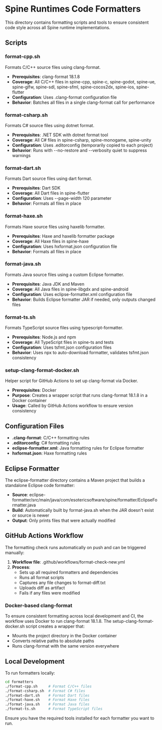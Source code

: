 # Spine Runtimes Code Formatters

This directory contains formatting scripts and tools to ensure consistent code style across all Spine runtime implementations.

## Scripts

### format-cpp.sh
Formats C/C++ source files using clang-format.
- **Prerequisites**: clang-format 18.1.8
- **Coverage**: All C/C++ files in spine-cpp, spine-c, spine-godot, spine-ue, spine-glfw, spine-sdl, spine-sfml, spine-cocos2dx, spine-ios, spine-flutter
- **Configuration**: Uses .clang-format configuration file
- **Behavior**: Batches all files in a single clang-format call for performance

### format-csharp.sh
Formats C# source files using dotnet format.
- **Prerequisites**: .NET SDK with dotnet format tool
- **Coverage**: All C# files in spine-csharp, spine-monogame, spine-unity
- **Configuration**: Uses .editorconfig (temporarily copied to each project)
- **Behavior**: Runs with --no-restore and --verbosity quiet to suppress warnings

### format-dart.sh
Formats Dart source files using dart format.
- **Prerequisites**: Dart SDK
- **Coverage**: All Dart files in spine-flutter
- **Configuration**: Uses --page-width 120 parameter
- **Behavior**: Formats all files in place

### format-haxe.sh
Formats Haxe source files using haxelib formatter.
- **Prerequisites**: Haxe and haxelib formatter package
- **Coverage**: All Haxe files in spine-haxe
- **Configuration**: Uses hxformat.json configuration file
- **Behavior**: Formats all files in place

### format-java.sh
Formats Java source files using a custom Eclipse formatter.
- **Prerequisites**: Java JDK and Maven
- **Coverage**: All Java files in spine-libgdx and spine-android
- **Configuration**: Uses eclipse-formatter.xml configuration file
- **Behavior**: Builds Eclipse formatter JAR if needed, only outputs changed files

### format-ts.sh
Formats TypeScript source files using typescript-formatter.
- **Prerequisites**: Node.js and npm
- **Coverage**: All TypeScript files in spine-ts and tests
- **Configuration**: Uses tsfmt.json configuration files
- **Behavior**: Uses npx to auto-download formatter, validates tsfmt.json consistency

### setup-clang-format-docker.sh
Helper script for GitHub Actions to set up clang-format via Docker.
- **Prerequisites**: Docker
- **Purpose**: Creates a wrapper script that runs clang-format 18.1.8 in a Docker container
- **Usage**: Called by GitHub Actions workflow to ensure version consistency

## Configuration Files

- **.clang-format**: C/C++ formatting rules
- **.editorconfig**: C# formatting rules
- **eclipse-formatter.xml**: Java formatting rules for Eclipse formatter
- **hxformat.json**: Haxe formatting rules

## Eclipse Formatter

The eclipse-formatter directory contains a Maven project that builds a standalone Eclipse code formatter:
- **Source**: eclipse-formatter/src/main/java/com/esotericsoftware/spine/formatter/EclipseFormatter.java
- **Build**: Automatically built by format-java.sh when the JAR doesn't exist or source is newer
- **Output**: Only prints files that were actually modified

## GitHub Actions Workflow

The formatting check runs automatically on push and can be triggered manually:

1. **Workflow file**: .github/workflows/format-check-new.yml
2. **Process**:
   - Sets up all required formatters and dependencies
   - Runs all format scripts
   - Captures any file changes to format-diff.txt
   - Uploads diff as artifact
   - Fails if any files were modified

### Docker-based clang-format

To ensure consistent formatting across local development and CI, the workflow uses Docker to run clang-format 18.1.8. The setup-clang-format-docker.sh script creates a wrapper that:
- Mounts the project directory in the Docker container
- Converts relative paths to absolute paths
- Runs clang-format with the same version everywhere

## Local Development

To run formatters locally:

```bash
cd formatters
./format-cpp.sh     # Format C/C++ files
./format-csharp.sh  # Format C# files
./format-dart.sh    # Format Dart files
./format-haxe.sh    # Format Haxe files
./format-java.sh    # Format Java files
./format-ts.sh      # Format TypeScript files
```

Ensure you have the required tools installed for each formatter you want to run.